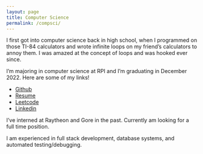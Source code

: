 ```yaml
---
layout: page
title: Computer Science
permalink: /compsci/
---
```


I first got into computer science back in high school, when I programmed on those TI-84 calculators and wrote infinite loops on my friend’s calculators to annoy them. I was amazed at the concept of loops and was hooked ever since.

I’m majoring in computer science at RPI and I’m graduating in December 2022. Here are some of my links!

- [Github](https://github.com/mackstey28)<br/>
- [Resume](https://docs.google.com/document/d/1EOiTuFYEq-yCUCwVUhlSElIIphrhWE9BH8X23rsgiyI/edit)<br/>
- [Leetcode](https://leetcode.com/mackstey28/)<br/>
- [Linkedin](https://www.linkedin.com/in/maxwell-tang/)<br/>

I’ve interned at Raytheon and Gore in the past. Currently am looking for a full time position.

I am experienced in full stack development, database systems, and automated testing/debugging.
